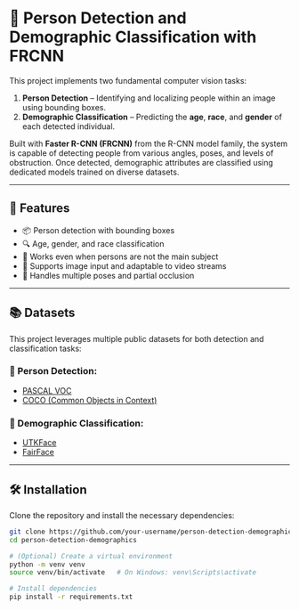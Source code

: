 # 👤 Person Detection and Demographic Classification with FRCNN

This project implements two fundamental computer vision tasks:

1. **Person Detection** – Identifying and localizing people within an image using bounding boxes.
2. **Demographic Classification** – Predicting the **age**, **race**, and **gender** of each detected individual.

Built with **Faster R-CNN (FRCNN)** from the R-CNN model family, the system is capable of detecting people from various angles, poses, and levels of obstruction. Once detected, demographic attributes are classified using dedicated models trained on diverse datasets.

---

## 🚀 Features

- 📦 Person detection with bounding boxes
- 🔍 Age, gender, and race classification
- 🎯 Works even when persons are not the main subject
- 🎥 Supports image input and adaptable to video streams
- 💪 Handles multiple poses and partial occlusion

---

## 📚 Datasets

This project leverages multiple public datasets for both detection and classification tasks:

### 👤 Person Detection:
- [PASCAL VOC](http://host.robots.ox.ac.uk/pascal/VOC/)
- [COCO (Common Objects in Context)](https://cocodataset.org/)

### 🧬 Demographic Classification:
- [UTKFace](https://susanqq.github.io/UTKFace/)
- [FairFace](https://github.com/joojs/fairface)

---

## 🛠️ Installation

Clone the repository and install the necessary dependencies:

```bash
git clone https://github.com/your-username/person-detection-demographics.git
cd person-detection-demographics

# (Optional) Create a virtual environment
python -m venv venv
source venv/bin/activate   # On Windows: venv\Scripts\activate

# Install dependencies
pip install -r requirements.txt

